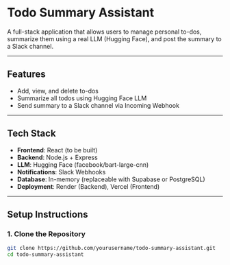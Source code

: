 # Todo Summary Assistant

A full-stack application that allows users to manage personal to-dos, summarize them using a real LLM (Hugging Face), and post the summary to a Slack channel.

---

## Features

- Add, view, and delete to-dos
- Summarize all todos using Hugging Face LLM
- Send summary to a Slack channel via Incoming Webhook

---

## Tech Stack

- **Frontend**: React (to be built)
- **Backend**: Node.js + Express
- **LLM**: Hugging Face (facebook/bart-large-cnn)
- **Notifications**: Slack Webhooks
- **Database**: In-memory (replaceable with Supabase or PostgreSQL)
- **Deployment**: Render (Backend), Vercel (Frontend)

---

## Setup Instructions

### 1. Clone the Repository

```bash
git clone https://github.com/yourusername/todo-summary-assistant.git
cd todo-summary-assistant
